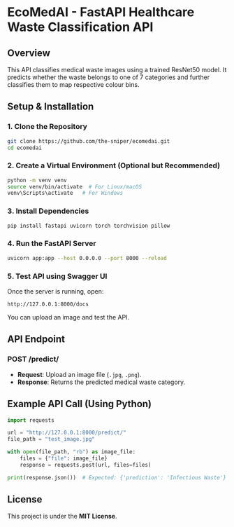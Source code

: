 # EcoMedAI - FastAPI Healthcare Waste Classification API

##  Overview
This API classifies medical waste images using a trained ResNet50 model. It predicts whether the waste belongs to one of 7 categories and further classifies them to map respective colour bins.

##  Setup & Installation

### **1️. Clone the Repository**
```bash
git clone https://github.com/the-sniper/ecomedai.git
cd ecomedai
```

### **2️. Create a Virtual Environment (Optional but Recommended)**
```bash
python -m venv venv
source venv/bin/activate  # For Linux/macOS
venv\Scripts\activate   # For Windows
```

### **3️. Install Dependencies**
```bash
pip install fastapi uvicorn torch torchvision pillow
```

### **4️. Run the FastAPI Server**
```bash
uvicorn app:app --host 0.0.0.0 --port 8000 --reload
```

### **5️. Test API using Swagger UI**
Once the server is running, open:
```
http://127.0.0.1:8000/docs
```
You can upload an image and test the API.

##  API Endpoint
### **POST /predict/**
- **Request**: Upload an image file (`.jpg`, `.png`).
- **Response**: Returns the predicted medical waste category.

##  Example API Call (Using Python)
```python
import requests

url = "http://127.0.0.1:8000/predict/"
file_path = "test_image.jpg"

with open(file_path, "rb") as image_file:
    files = {"file": image_file}
    response = requests.post(url, files=files)

print(response.json())  # Expected: {'prediction': 'Infectious Waste'}
```

## License
This project is under the **MIT License**.

